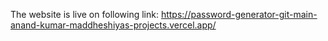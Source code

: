 The website is live on following link:
https://password-generator-git-main-anand-kumar-maddheshiyas-projects.vercel.app/
